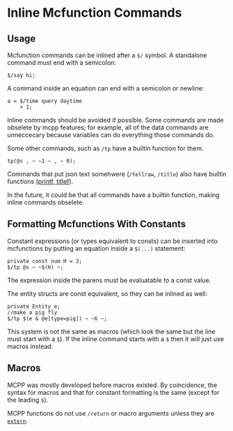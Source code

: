 # Inline Mcfunction Commands

## Usage
Mcfunction commands can be inlined after a `$/` symbol. A standalone command must end with a semicolon:
```mcpp
$/say hi;
```
A command inside an equation can end with a semicolon or newline:
```mcpp
a = $/time query daytime
    + 1;
```
Inline commands should be avoided if possible. Some commands are made obselete by mcpp features; for example, all of the data commands are unneccecary because variables can do everything those commands do.

Some other commands, such as `/tp` have a builtin function for them.
```mcpp
tp(@s , ~ ~1 ~ , ~ 0);
```
Commands that put json text somehwere (`/tellraw`, `/title`) also have builtin functions ([printf, titlef](/docs/builtinfunctions.md#21-printf-and-related)).

In the future, it could be that all commands have a builtin function, making inline commands obselete.
## Formatting Mcfunctions With Constants
Constant expressions (or types equivalent to consts) can be inserted into mcfunctions by putting an equation inside a `$(...)` statement:
```mcpp
private const num H = 3;
$/tp @s ~ ~$(H) ~;
```
The expression inside the parens must be evaluatable to a const value.

The entity structs are const equivalent, so they can be inlined as well:
```mcpp
private Entity e;
//make a pig fly
$/tp $(e & @e[type=pig]) ~ ~6 ~;
```
This system is not the same as macros (which look the same but the line must start with a `$`). If the inline command starts with a `$` then it will just use macros instead.
## Macros
MCPP was mostly developed before macros existed. By coincidence, the syntax for macros and that for constant formatting is the same (except for the leading `$`).

MCPP functions do not use `/return` or macro arguments unless they are [`extern`](/docs/functions.md#5-extern-functions).
